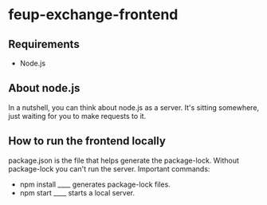 # feup-exchange-frontend

## Requirements
- Node.js

## About node.js
In a nutshell, you can think about node.js as a server.
It's sitting somewhere, just waiting for you to make requests to it.

## How to run the frontend locally
package.json is the file that helps generate the package-lock. 
Without package-lock you can't run the server. 
Important commands:
- npm install ____ generates package-lock files.
- npm start ____ starts a local server.